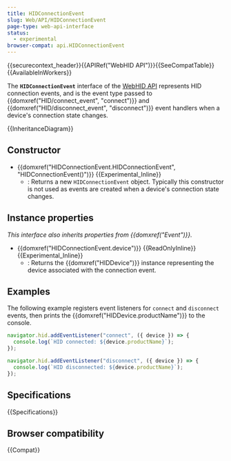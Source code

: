 ```yaml
---
title: HIDConnectionEvent
slug: Web/API/HIDConnectionEvent
page-type: web-api-interface
status:
  - experimental
browser-compat: api.HIDConnectionEvent
---
```


{{securecontext_header}}{{APIRef("WebHID API")}}{{SeeCompatTable}}{{AvailableInWorkers}}

The **`HIDConnectionEvent`** interface of the [WebHID API](/en-US/docs/Web/API/WebHID_API) represents HID connection events, and is the event type passed to {{domxref("HID/connect_event", "connect")}} and {{domxref("HID/disconnect_event", "disconnect")}} event handlers when a device's connection state changes.

{{InheritanceDiagram}}

## Constructor

- {{domxref("HIDConnectionEvent.HIDConnectionEvent", "HIDConnectionEvent()")}} {{Experimental_Inline}}
  - : Returns a new `HIDConnectionEvent` object. Typically this constructor is not used as events are created when a device's connection state changes.

## Instance properties

_This interface also inherits properties from {{domxref("Event")}}._

- {{domxref("HIDConnectionEvent.device")}} {{ReadOnlyInline}} {{Experimental_Inline}}
  - : Returns the {{domxref("HIDDevice")}} instance representing the device associated with the connection event.

## Examples

The following example registers event listeners for `connect` and `disconnect` events, then prints the {{domxref("HIDDevice.productName")}} to the console.

```js
navigator.hid.addEventListener("connect", ({ device }) => {
  console.log(`HID connected: ${device.productName}`);
});

navigator.hid.addEventListener("disconnect", ({ device }) => {
  console.log(`HID disconnected: ${device.productName}`);
});
```

## Specifications

{{Specifications}}

## Browser compatibility

{{Compat}}
